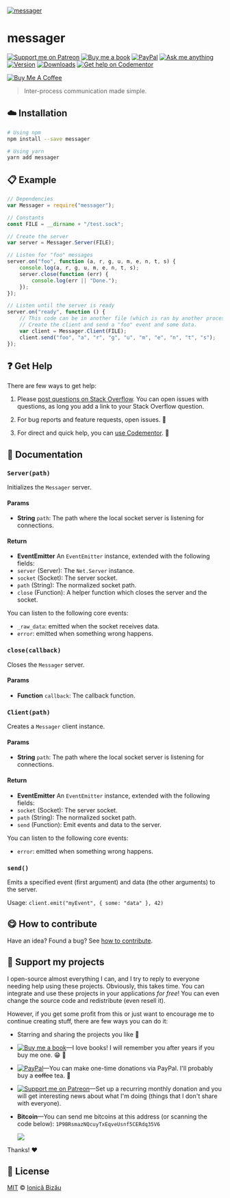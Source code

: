 <!-- Please do not edit this file. Edit the `blah` field in the `package.json` instead. If in doubt, open an issue. -->


[![messager](http://i.imgur.com/jfmnDtz.png)](#)

# messager

 [![Support me on Patreon][badge_patreon]][patreon] [![Buy me a book][badge_amazon]][amazon] [![PayPal][badge_paypal_donate]][paypal-donations] [![Ask me anything](https://img.shields.io/badge/ask%20me-anything-1abc9c.svg)](https://github.com/IonicaBizau/ama) [![Version](https://img.shields.io/npm/v/messager.svg)](https://www.npmjs.com/package/messager) [![Downloads](https://img.shields.io/npm/dt/messager.svg)](https://www.npmjs.com/package/messager) [![Get help on Codementor](https://cdn.codementor.io/badges/get_help_github.svg)](https://www.codementor.io/johnnyb?utm_source=github&utm_medium=button&utm_term=johnnyb&utm_campaign=github)

<a href="https://www.buymeacoffee.com/H96WwChMy" target="_blank"><img src="https://www.buymeacoffee.com/assets/img/custom_images/yellow_img.png" alt="Buy Me A Coffee"></a>

> Inter-process communication made simple.

## :cloud: Installation

```sh
# Using npm
npm install --save messager

# Using yarn
yarn add messager
```


## :clipboard: Example



```js
// Dependencies
var Messager = require("messager");

// Constants
const FILE = __dirname + "/test.sock";

// Create the server
var server = Messager.Server(FILE);

// Listen for "foo" messages
server.on("foo", function (a, r, g, u, m, e, n, t, s) {
    console.log(a, r, g, u, m, e, n, t, s);
    server.close(function (err) {
        console.log(err || "Done.");
    });
});

// Listen until the server is ready
server.on("ready", function () {
    // This code can be in another file (which is ran by another process)
    // Create the client and send a "foo" event and some data.
    var client = Messager.Client(FILE);
    client.send("foo", "a", "r", "g", "u", "m", "e", "n", "t", "s");
});
```



## :question: Get Help

There are few ways to get help:

 1. Please [post questions on Stack Overflow](https://stackoverflow.com/questions/ask). You can open issues with questions, as long you add a link to your Stack Overflow question.
 2. For bug reports and feature requests, open issues. :bug:

 3. For direct and quick help, you can [use Codementor](https://www.codementor.io/johnnyb). :rocket:



## :memo: Documentation


### `Server(path)`
Initializes the `Messager` server.

#### Params

- **String** `path`: The path where the local socket server is listening for connections.

#### Return
- **EventEmitter** An `EventEmitter` instance, extended with the following fields:
 - `server` (Server): The `Net.Server` instance.
 - `socket` (Socket): The server socket.
 - `path` (String): The normalized socket path.
 - `close` (Function): A helper function which closes the server and the socket.

 You can listen to the following core events:

  - `_raw_data`: emitted when the socket receives data.
  - `error`: emitted when something wrong happens.

### `close(callback)`
Closes the `Messager` server.

#### Params

- **Function** `callback`: The callback function.

### `Client(path)`
Creates a `Messager` client instance.

#### Params

- **String** `path`: The path where the local socket server is listening for connections.

#### Return
- **EventEmitter** An `EventEmitter` instance, extended with the following fields:
 - `socket` (Socket): The server socket.
 - `path` (String): The normalized socket path.
 - `send` (Function): Emit events and data to the server.

 You can listen to the following core events:

  - `error`: emitted when something wrong happens.

### `send()`
Emits a specified event (first argument) and data (the other arguments) to the server.

Usage: `client.emit("myEvent", { some: "data" }, 42)`



## :yum: How to contribute
Have an idea? Found a bug? See [how to contribute][contributing].


## :sparkling_heart: Support my projects

I open-source almost everything I can, and I try to reply to everyone needing help using these projects. Obviously,
this takes time. You can integrate and use these projects in your applications *for free*! You can even change the source code and redistribute (even resell it).

However, if you get some profit from this or just want to encourage me to continue creating stuff, there are few ways you can do it:


 - Starring and sharing the projects you like :rocket:
 - [![Buy me a book][badge_amazon]][amazon]—I love books! I will remember you after years if you buy me one. :grin: :book:
 - [![PayPal][badge_paypal]][paypal-donations]—You can make one-time donations via PayPal. I'll probably buy a ~~coffee~~ tea. :tea:
 - [![Support me on Patreon][badge_patreon]][patreon]—Set up a recurring monthly donation and you will get interesting news about what I'm doing (things that I don't share with everyone).
 - **Bitcoin**—You can send me bitcoins at this address (or scanning the code below): `1P9BRsmazNQcuyTxEqveUsnf5CERdq35V6`

    ![](https://i.imgur.com/z6OQI95.png)


Thanks! :heart:



## :scroll: License

[MIT][license] © [Ionică Bizău][website]


[badge_patreon]: https://ionicabizau.github.io/badges/patreon.svg
[badge_amazon]: https://ionicabizau.github.io/badges/amazon.svg
[badge_paypal]: https://ionicabizau.github.io/badges/paypal.svg
[badge_paypal_donate]: https://ionicabizau.github.io/badges/paypal_donate.svg

[patreon]: https://www.patreon.com/ionicabizau
[amazon]: http://amzn.eu/hRo9sIZ
[paypal-donations]: https://www.paypal.com/cgi-bin/webscr?cmd=_s-xclick&hosted_button_id=RVXDDLKKLQRJW

[license]: http://showalicense.com/?fullname=Ionic%C4%83%20Biz%C4%83u%20%3Cbizauionica%40gmail.com%3E%20(https%3A%2F%2Fionicabizau.net)&year=2015#license-mit
[website]: https://ionicabizau.net
[contributing]: /CONTRIBUTING.md
[docs]: /DOCUMENTATION.md
